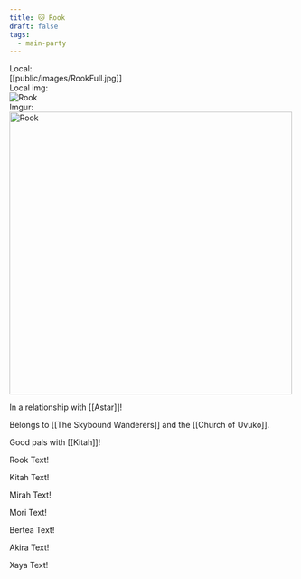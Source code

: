 ```yaml
---
title: 🐱 Rook
draft: false
tags:
  - main-party
---
```

Local: <br />
[[public/images/RookFull.jpg]]  <br />
Local img: <br />
<img src="public/images/RookFull.jpg" alt="Rook"> <br />
Imgur: <br />
<img src="https://i.imgur.com/GrA9R3S.jpeg" height="500" alt="Rook"> <br />

In a relationship with [[Astar]]!

Belongs to [[The Skybound Wanderers]] and the [[Church of Uvuko]].

Good pals with [[Kitah]]!
<p class="rook">Rook Text!</p>
<p class="kitah">Kitah Text!</p>
<p class="mirah">Mirah Text!</p>
<p class="mori">Mori Text!</p>
<p class="bertea">Bertea Text!</p>
<p class="akira">Akira Text!</p> 
<p class="xaya">Xaya Text!</p>